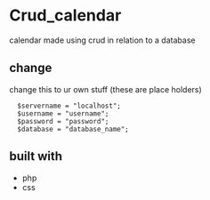 # Crud_calendar
calendar made using crud in relation to a database


## change

change this to ur own stuff (these are place holders)

```sd
  $servername = "localhost";
  $username = "username";
  $password = "password";
  $database = "database_name";
```

## built with

- php
- css
